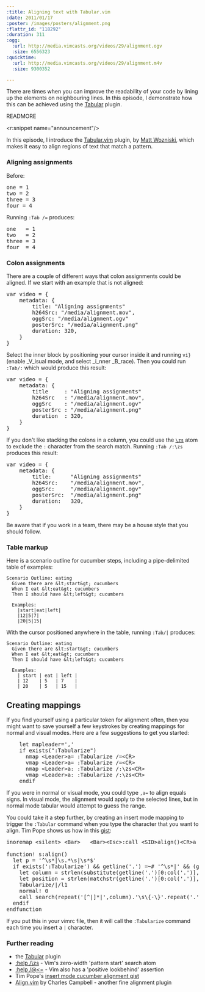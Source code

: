 ```yaml
--- 
:title: Aligning text with Tabular.vim
:date: 2011/01/17
:poster: /images/posters/alignment.png
:flattr_id: "118292"
:duration: 311
:ogg: 
  :url: http://media.vimcasts.org/videos/29/alignment.ogv
  :size: 6556323
:quicktime: 
  :url: http://media.vimcasts.org/videos/29/alignment.m4v
  :size: 9300352

---
```


There are times when you can improve the readability of your code by lining up the elements on neighbouring lines. In this episode, I demonstrate how this can be achieved using the [Tabular][t] plugin.

[t]: https://github.com/godlygeek/tabular

READMORE

<r:snippet name="announcement"/>

In this episode, I introduce the [Tabular.vim][t] plugin, by [Matt Wozniski][matt], which makes it easy to align regions of text that match a pattern.

### Aligning assignments ###

Before:

<pre class="brush: ruby">
one = 1
two = 2
three = 3
four = 4
</pre>

Running `:Tab /=` produces:

<pre class="brush: ruby">
one   = 1
two   = 2
three = 3
four  = 4
</pre>

### Colon assignments ###

There are a couple of different ways that colon assignments could be aligned. If we start with an example that is not aligned:

<pre class="brush: javascript">
var video = {
    metadata: {
        title: "Aligning assignments"
        h264Src: "/media/alignment.mov",
        oggSrc: "/media/alignment.ogv"
        posterSrc: "/media/alignment.png"
        duration: 320,
    }
}
</pre>

Select the inner block by positioning your cursor inside it and running `vi}` (enable _V_isual mode, and select _i_nner _B_race). Then you could run `:Tab/:` which would produce this result:

<pre class="brush: javascript">
var video = {
    metadata: {
        title     : "Aligning assignments"
        h264Src   : "/media/alignment.mov",
        oggSrc    : "/media/alignment.ogv"
        posterSrc : "/media/alignment.png"
        duration  : 320,
    }
}
</pre>

If you don't like stacking the colons in a column, you could use the [`\zs`][zs] atom to exclude the `:` character from the search match. Running `:Tab /:\zs` produces this result:

<pre class="brush: javascript">
var video = {
    metadata: {
        title:      "Aligning assignments"
        h264Src:    "/media/alignment.mov",
        oggSrc:     "/media/alignment.ogv"
        posterSrc:  "/media/alignment.png"
        duration:   320,
    }
}
</pre>

Be aware that if you work in a team, there may be a house style that you should follow.

### Table markup ###

Here is a scenario outline for cucumber steps, including a pipe-delimited table of examples:

    Scenario Outline: eating
      Given there are &lt;start&gt; cucumbers
      When I eat &lt;eat&gt; cucumbers
      Then I should have &lt;left&gt; cucumbers

      Examples:
        |start|eat|left|
        |12|5|7|
        |20|5|15|

With the cursor positioned anywhere in the table, running `:Tab/|` produces:

    Scenario Outline: eating
      Given there are &lt;start&gt; cucumbers
      When I eat &lt;eat&gt; cucumbers
      Then I should have &lt;left&gt; cucumbers

      Examples:
        | start | eat | left |
        | 12    | 5   | 7    |
        | 20    | 5   | 15   |

## Creating mappings

If you find yourself using a particular token for alignment often, then you might want to save yourself a few keystrokes by creating mappings for normal and visual modes. Here are a few suggestions to get you started:

<pre class="brush: vimscript">
    let mapleader=','
    if exists(&quot;:Tabularize&quot;)
      nmap &lt;Leader&gt;a= :Tabularize /=&lt;CR&gt;
      vmap &lt;Leader&gt;a= :Tabularize /=&lt;CR&gt;
      nmap &lt;Leader&gt;a: :Tabularize /:\zs&lt;CR&gt;
      vmap &lt;Leader&gt;a: :Tabularize /:\zs&lt;CR&gt;
    endif
</pre>

If you were in normal or visual mode, you could type `,a=` to align equals signs. In visual mode, the alignment would apply to the selected lines, but in normal mode tabular would attempt to guess the range.

You could take it a step further, by creating an insert mode mapping to trigger the `:Tabular` command when you type the character that you want to align. Tim Pope shows us how in this [gist][]:

<pre class="brush: vimscript">
inoremap &lt;silent&gt; &lt;Bar&gt;   &lt;Bar&gt;&lt;Esc&gt;:call &lt;SID&gt;align()&lt;CR&gt;a

function! s:align()
  let p = '^\s*|\s.*\s|\s*$'
  if exists(':Tabularize') &amp;&amp; getline('.') =~# '^\s*|' &amp;&amp; (getline(line('.')-1) =~# p || getline(line('.')+1) =~# p)
    let column = strlen(substitute(getline('.')[0:col('.')],'[^|]','','g'))
    let position = strlen(matchstr(getline('.')[0:col('.')],'.*|\s*\zs.*'))
    Tabularize/|/l1
    normal! 0
    call search(repeat('[^|]*|',column).'\s\{-\}'.repeat('.',position),'ce',line('.'))
  endif
endfunction
</pre>

If you put this in your vimrc file, then it will call the `:Tabularize` command each time you insert a `|` character.

### Further reading ###

* the [Tabular][t] plugin
* [:help /\zs][zs] - Vim's zero-width 'pattern start' search atom
* [:help /\@<=][plb] - Vim also has a 'positive lookbehind' assertion
* Tim Pope's [insert mode cucumber alignment gist][gist]
* [Align.vim][a] by Charles Campbell - another fine alignment plugin

[a]: http://www.vim.org/scripts/script.php?script_id=294
[t]: https://github.com/godlygeek/tabular
[matt]: https://github.com/godlygeek/
[gist]: https://gist.github.com/287147
[zs]: http://vimdoc.sourceforge.net/htmldoc/pattern.html#/\zs
[plb]: http://vimdoc.sourceforge.net/htmldoc/pattern.html#/\@<=
